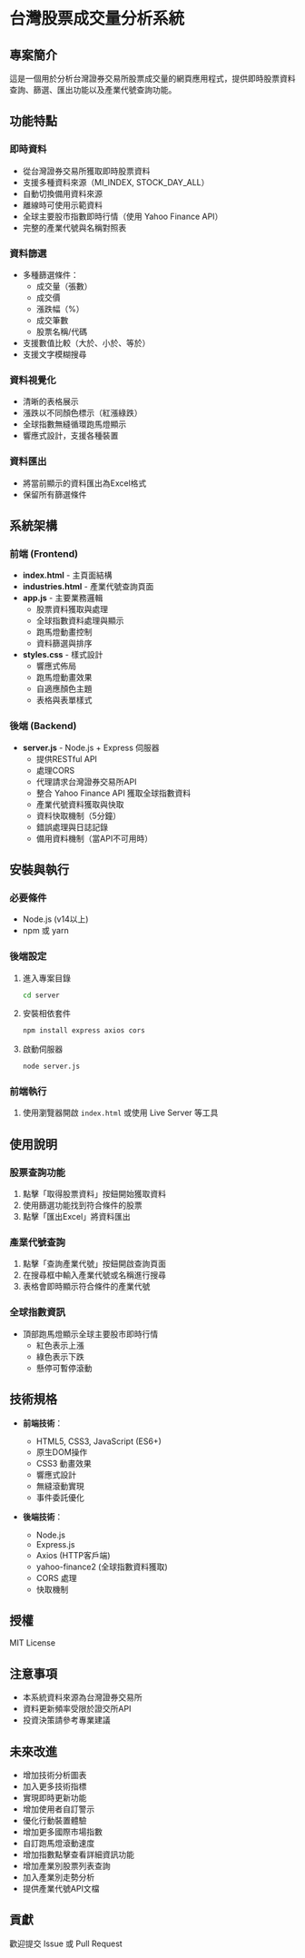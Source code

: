 # 台灣股票成交量分析系統

## 專案簡介
這是一個用於分析台灣證券交易所股票成交量的網頁應用程式，提供即時股票資料查詢、篩選、匯出功能以及產業代號查詢功能。

## 功能特點

### 即時資料
- 從台灣證券交易所獲取即時股票資料
- 支援多種資料來源（MI_INDEX, STOCK_DAY_ALL）
- 自動切換備用資料來源
- 離線時可使用示範資料
- 全球主要股市指數即時行情（使用 Yahoo Finance API）
- 完整的產業代號與名稱對照表

### 資料篩選
- 多種篩選條件：
  - 成交量（張數）
  - 成交價
  - 漲跌幅（%）
  - 成交筆數
  - 股票名稱/代碼
- 支援數值比較（大於、小於、等於）
- 支援文字模糊搜尋

### 資料視覺化
- 清晰的表格展示
- 漲跌以不同顏色標示（紅漲綠跌）
- 全球指數無縫循環跑馬燈顯示
- 響應式設計，支援各種裝置

### 資料匯出
- 將當前顯示的資料匯出為Excel格式
- 保留所有篩選條件

## 系統架構

### 前端 (Frontend)
- **index.html** - 主頁面結構
- **industries.html** - 產業代號查詢頁面
- **app.js** - 主要業務邏輯
  - 股票資料獲取與處理
  - 全球指數資料處理與顯示
  - 跑馬燈動畫控制
  - 資料篩選與排序
- **styles.css** - 樣式設計
  - 響應式佈局
  - 跑馬燈動畫效果
  - 自適應顏色主題
  - 表格與表單樣式

### 後端 (Backend)
- **server.js** - Node.js + Express 伺服器
  - 提供RESTful API
  - 處理CORS
  - 代理請求台灣證券交易所API
  - 整合 Yahoo Finance API 獲取全球指數資料
  - 產業代號資料獲取與快取
  - 資料快取機制（5分鐘）
  - 錯誤處理與日誌記錄
  - 備用資料機制（當API不可用時）

## 安裝與執行

### 必要條件
- Node.js (v14以上)
- npm 或 yarn

### 後端設定
1. 進入專案目錄
   ```bash
   cd server
   ```
2. 安裝相依套件
   ```bash
   npm install express axios cors
   ```
3. 啟動伺服器
   ```bash
   node server.js
   ```

### 前端執行
1. 使用瀏覽器開啟 `index.html` 或使用 Live Server 等工具

## 使用說明

### 股票查詢功能
1. 點擊「取得股票資料」按鈕開始獲取資料
2. 使用篩選功能找到符合條件的股票
3. 點擊「匯出Excel」將資料匯出

### 產業代號查詢
1. 點擊「查詢產業代號」按鈕開啟查詢頁面
2. 在搜尋框中輸入產業代號或名稱進行搜尋
3. 表格會即時顯示符合條件的產業代號

### 全球指數資訊
- 頂部跑馬燈顯示全球主要股市即時行情
  - 紅色表示上漲
  - 綠色表示下跌
  - 懸停可暫停滾動

## 技術規格
- **前端技術**：
  - HTML5, CSS3, JavaScript (ES6+)
  - 原生DOM操作
  - CSS3 動畫效果
  - 響應式設計
  - 無縫滾動實現
  - 事件委託優化

- **後端技術**：
  - Node.js
  - Express.js
  - Axios (HTTP客戶端)
  - yahoo-finance2 (全球指數資料獲取)
  - CORS 處理
  - 快取機制

## 授權
MIT License

## 注意事項
- 本系統資料來源為台灣證券交易所
- 資料更新頻率受限於證交所API
- 投資決策請參考專業建議

## 未來改進
- 增加技術分析圖表
- 加入更多技術指標
- 實現即時更新功能
- 增加使用者自訂警示
- 優化行動裝置體驗
- 增加更多國際市場指數
- 自訂跑馬燈滾動速度
- 增加指數點擊查看詳細資訊功能
- 增加產業別股票列表查詢
- 加入產業別走勢分析
- 提供產業代號API文檔

## 貢獻
歡迎提交 Issue 或 Pull Request
